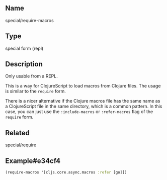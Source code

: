 ## Name
special/require-macros

## Type
special form (repl)

## Description

Only usable from a REPL.

This is a way for ClojureScript to load macros from Clojure files.
The usage is similar to the `require` form.

There is a nicer alternative if the Clojure macros file has the same name as a
ClojureScript file in the same directory, which is a common pattern.  In this
case, you can just use the `:include-macros` or `:refer-macros` flag of the
`require` form.

## Related
special/require

## Example#e34cf4

```clj
(require-macros '[cljs.core.async.macros :refer [go]])
```
